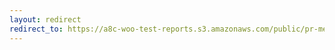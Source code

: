 ```yaml
---
layout: redirect
redirect_to: https://a8c-woo-test-reports.s3.amazonaws.com/public/pr-merge/41136/e2e/index.html
---
```


